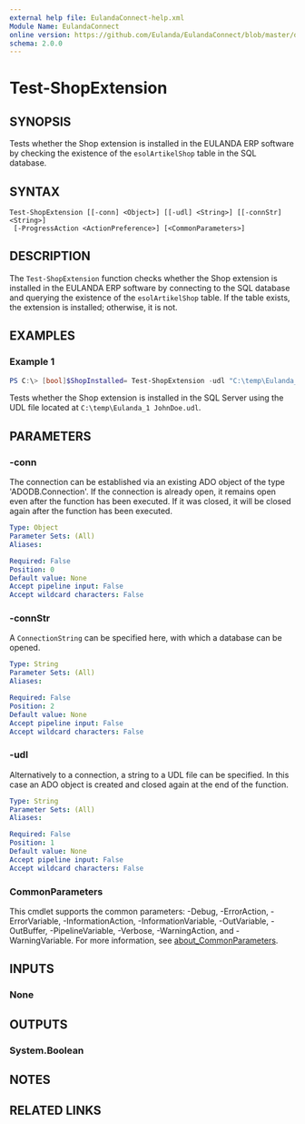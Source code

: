 ```yaml
---
external help file: EulandaConnect-help.xml
Module Name: EulandaConnect
online version: https://github.com/Eulanda/EulandaConnect/blob/master/docs/Test-ShopExtension.md
schema: 2.0.0
---
```


# Test-ShopExtension

## SYNOPSIS
Tests whether the Shop extension is installed in the EULANDA ERP software by checking the existence of the `esolArtikelShop` table in the SQL database.

## SYNTAX

```
Test-ShopExtension [[-conn] <Object>] [[-udl] <String>] [[-connStr] <String>]
 [-ProgressAction <ActionPreference>] [<CommonParameters>]
```

## DESCRIPTION
The `Test-ShopExtension` function checks whether the Shop extension is installed in the EULANDA ERP software by connecting to the SQL database and querying the existence of the `esolArtikelShop` table. If the table exists, the extension is installed; otherwise, it is not.

## EXAMPLES

### Example 1
```powershell
PS C:\> [bool]$ShopInstalled= Test-ShopExtension -udl "C:\temp\Eulanda_1 JohnDoe.udl"
```

Tests whether the Shop extension is installed in the SQL Server using the UDL file located at `C:\temp\Eulanda_1 JohnDoe.udl`.

## PARAMETERS

### -conn
The connection can be established via an existing ADO object of the type 'ADODB.Connection'. If the connection is already open, it remains open even after the function has been executed. If it was closed, it will be closed again after the function has been executed.

```yaml
Type: Object
Parameter Sets: (All)
Aliases:

Required: False
Position: 0
Default value: None
Accept pipeline input: False
Accept wildcard characters: False
```

### -connStr
A `ConnectionString` can be specified here, with which a database can be opened.

```yaml
Type: String
Parameter Sets: (All)
Aliases:

Required: False
Position: 2
Default value: None
Accept pipeline input: False
Accept wildcard characters: False
```

### -udl
Alternatively to a connection, a string to a UDL file can be specified. In this case an ADO object is created and closed again at the end of the function.

```yaml
Type: String
Parameter Sets: (All)
Aliases:

Required: False
Position: 1
Default value: None
Accept pipeline input: False
Accept wildcard characters: False
```


### CommonParameters
This cmdlet supports the common parameters: -Debug, -ErrorAction, -ErrorVariable, -InformationAction, -InformationVariable, -OutVariable, -OutBuffer, -PipelineVariable, -Verbose, -WarningAction, and -WarningVariable. For more information, see [about_CommonParameters](http://go.microsoft.com/fwlink/?LinkID=113216).

## INPUTS

### None

## OUTPUTS

### System.Boolean
## NOTES

## RELATED LINKS


